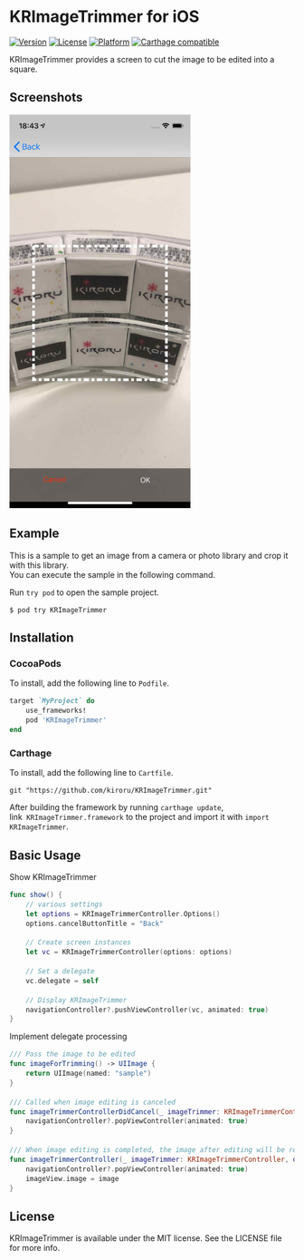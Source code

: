 # KRImageTrimmer for iOS

[![Version](https://img.shields.io/cocoapods/v/KRImageTrimmer.svg?style=flat)](https://cocoapods.org/pods/KRImageTrimmer)
[![License](https://img.shields.io/cocoapods/l/KRImageTrimmer.svg?style=flat)](https://cocoapods.org/pods/KRImageTrimmer)
[![Platform](https://img.shields.io/cocoapods/p/KRImageTrimmer.svg?style=flat)](https://cocoapods.org/pods/KRImageTrimmer)
[![Carthage compatible](https://img.shields.io/badge/Carthage-compatible-4BC51D.svg?style=flat)](https://cocoapods.org/pods/KRImageTrimmer)

KRImageTrimmer provides a screen to cut the image to be edited into a square.

## Screenshots

<img src="sceenshot01.jpg" width="320px"/>

## Example

This is a sample to get an image from a camera or photo library and crop it with this library.  
You can execute the sample in the following command.

Run `try pod` to open the sample project.

```shell-session
$ pod try KRImageTrimmer
```

## Installation

### CocoaPods

To install, add the following line to `Podfile`.

```ruby
target `MyProject` do
    use_frameworks!
    pod 'KRImageTrimmer'
end
```

### Carthage

To install, add the following line to `Cartfile`.

```ogdl
git "https://github.com/kiroru/KRImageTrimmer.git"
```

After building the framework by running `carthage update`,   
link` KRImageTrimmer.framework` to the project and import it with `import KRImageTrimmer`.

## Basic Usage

Show KRImageTrimmer

```swift
func show() {
    // various settings
    let options = KRImageTrimmerController.Options()
    options.cancelButtonTitle = "Back"

    // Create screen instances
    let vc = KRImageTrimmerController(options: options)

    // Set a delegate
    vc.delegate = self

    // Display KRImageTrimmer
    navigationController?.pushViewController(vc, animated: true)
}
```

Implement delegate processing

```swift
/// Pass the image to be edited
func imageForTrimming() -> UIImage {
    return UIImage(named: "sample")
}

/// Called when image editing is canceled
func imageTrimmerControllerDidCancel(_ imageTrimmer: KRImageTrimmerController) {
    navigationController?.popViewController(animated: true)
}

/// When image editing is completed, the image after editing will be returned
func imageTrimmerController(_ imageTrimmer: KRImageTrimmerController, didFinishTrimmingImage image: UIImage?) {
    navigationController?.popViewController(animated: true)
    imageView.image = image
}
```

## License

KRImageTrimmer is available under the MIT license. See the LICENSE file for more info.

